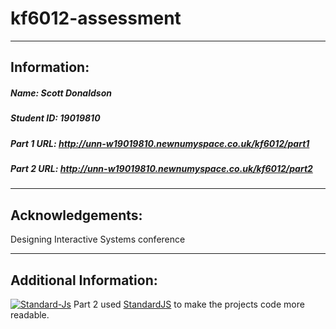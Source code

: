 
# kf6012-assessment
***
## Information:

##### Name: Scott Donaldson
##### Student ID: 19019810
##### Part 1 URL: http://unn-w19019810.newnumyspace.co.uk/kf6012/part1
##### Part 2 URL: http://unn-w19019810.newnumyspace.co.uk/kf6012/part2
***
## Acknowledgements:
Designing Interactive Systems conference

***
## Additional Information:
[![Standard-Js](https://img.shields.io/badge/code_style-standard-brightgreen.svg?style=flat-square)](https://standardjs.com/)
Part 2 used [StandardJS](https://standardjs.com) to make the projects code more readable.


